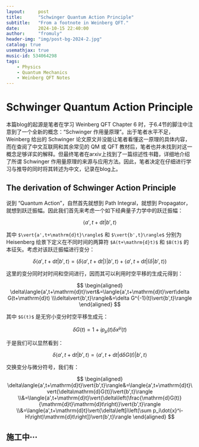 ```yaml
---
layout:     post
title:      "Schwinger Quantum Action Principle"
subtitle:   "From a footnote in Weinberg QFT."
date:       2024-10-15 22:40:00
author:     "fromuly"
header-img: "img/post-bg-2024-2.jpg"
catalog: true
usemathjax: true
music-id: 534064298
tags:
    - Physics
    - Quantum Mechanics
    - Weinberg QFT Notes
---
```


# Schwinger Quantum Action Principle

本篇blog的起源是笔者在学习 Weinberg QFT Chapter 6 时，于6.4节的脚注中注意到了一个全新的概念：“Schwinger 作用量原理”。出于笔者水平不足，Weinberg 给出的 Schwinger 论文原文并没能让笔者看懂这一原理的具体内容，而在查阅了中文互联网和其余常见的 QM 或 QFT 教材后，笔者也并未找到对这一概念足够详实的解释。但最终笔者在arxiv上找到了一篇综述性书籍，详细地介绍了所谓 Schwinger 作用量原理的来源与应用方法。因此，笔者决定在仔细进行学习与推导的同时将其转述为中文，记录在blog上。

## The derivation of Schwinger Action Principle

说到 “Quantum Action”，自然首先就想到 Path Integral，就想到 Propagator，就想到跃迁振幅。因此我们首先来考虑一个如下经典量子力学中的跃迁振幅：

$$
    \langle{a',t+\mathrm{d}t}\vert{b',t}\rangle
$$

其中 `$\vert{a',t+\mathrm{d}t}\rangle$` 和 `$\vert{b',t}\rangle$` 分别为 Heisenberg 绘景下定义在不同时间的两算符 `$A(t+\mathrm{d}t)$` 和 `$B(t)$` 的本征矢。考虑对该跃迁振幅进行变分：

$$
    \delta\langle{a',t+\mathrm{d}t}\vert{b',t}\rangle=(\delta\langle{a',t+\mathrm{d}t}\vert)\vert{b',t}\rangle+\langle{a',t+\mathrm{d}t}\vert(\delta\vert{b',t}\rangle)
$$

这里的变分同时对时间和空间进行，因而其可以利用时空平移的生成元得到：

$$
\begin{aligned}
    \delta\langle{a',t+\mathrm{d}t}\vert&=\langle{a',t+\mathrm{d}t}\vert\delta G(t+\mathrm{d}t)
    \\\delta\vert{b',t}\rangle&=\delta G^{-1}(t)\vert{b',t}\rangle
\end{aligned}
$$

其中 `$G(t)$` 是无穷小变分时空平移生成元：

$$
    \delta G(t)=1+ip_{\mu}(t)\delta{x^{\mu}(t)}
$$

于是我们可以显然看到：

$$
    \delta\langle{a',t+\mathrm{d}t}\vert{b',t}\rangle=\langle{a',t+\mathrm{d}t}\vert{\mathrm{d}\delta G(t)}\vert{b',t}\rangle
$$

交换变分与微分符号，我们有：

$$
\begin{aligned}
    \delta\langle{a',t+\mathrm{d}t}\vert{b',t}\rangle&=\langle{a',t+\mathrm{d}t}\vert{\delta\mathrm{d}G(t)}\vert{b',t}\rangle
    \\&=\langle{a',t+\mathrm{d}t}\vert{\delta\left(\frac{\mathrm{d}G(t)}{\mathrm{d}t}\mathrm{d}t\right)}\vert{b',t}\rangle
    \\&=\langle{a',t+\mathrm{d}t}\vert{\delta\left[i\left(\sum p_i\dot{x}^i-H\right)\mathrm{d}t\right]}\vert{b',t}\rangle
\end{aligned}
$$

## 施工中···
